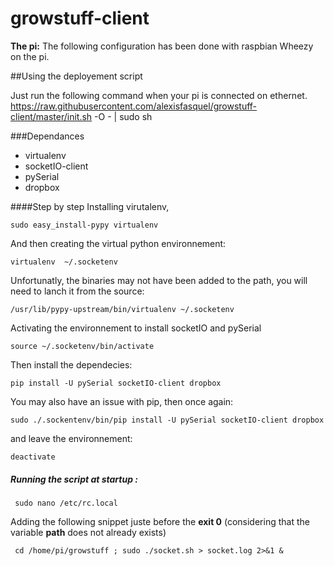 growstuff-client
================
**The pi:** The following configuration has been done with raspbian Wheezy on the pi. 

##Using the deployement script 

Just run the following command when your pi is connected on ethernet.
    https://raw.githubusercontent.com/alexisfasquel/growstuff-client/master/init.sh -O - | sudo sh

###Dependances

- virtualenv
- socketIO-client
- pySerial
- dropbox

####Step by step
Installing virutalenv,

    sudo easy_install-pypy virtualenv

And then creating the virtual python environnement:
    
    virtualenv  ~/.socketenv
    
Unfortunatly, the binaries may not have been added to the path, you will need to lanch it from the source:

    /usr/lib/pypy-upstream/bin/virtualenv ~/.socketenv
    
Activating the environnement to install socketIO and pySerial

    source ~/.socketenv/bin/activate
    
Then install the dependecies:

    pip install -U pySerial socketIO-client dropbox
    
You may also have an issue with pip, then once again:

    sudo ./.sockentenv/bin/pip install -U pySerial socketIO-client dropbox


and leave the environnement:

    deactivate

##### Running the script at startup :

     sudo nano /etc/rc.local

 Adding the following snippet juste before the **exit 0** (considering that the variable **path** does not already exists)

     cd /home/pi/growstuff ; sudo ./socket.sh > socket.log 2>&1 &
